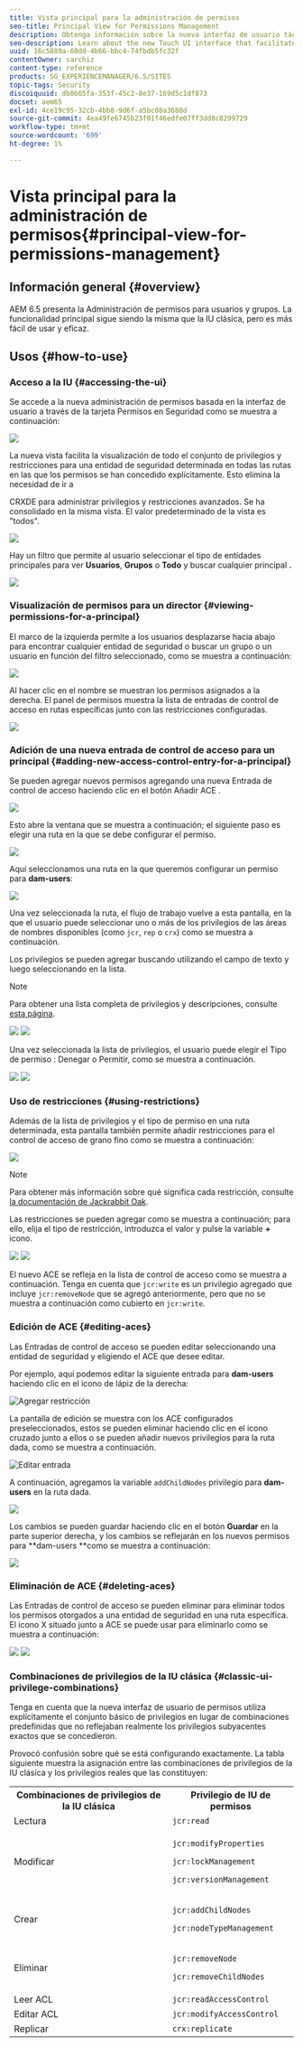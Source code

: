 ```yaml
---
title: Vista principal para la administración de permisos
seo-title: Principal View for Permissions Management
description: Obtenga información sobre la nueva interfaz de usuario táctil que facilita la administración de permisos.
seo-description: Learn about the new Touch UI interface that facilitates permissions management.
uuid: 16c5889a-60dd-4b66-bbc4-74fbdb5fc32f
contentOwner: sarchiz
content-type: reference
products: SG_EXPERIENCEMANAGER/6.5/SITES
topic-tags: Security
discoiquuid: db8665fa-353f-45c2-8e37-169d5c1df873
docset: aem65
exl-id: 4ce19c95-32cb-4bb8-9d6f-a5bc08a3688d
source-git-commit: 4ea49fe6745b23f01f46edfe07ff3dd8c8299729
workflow-type: tm+mt
source-wordcount: '699'
ht-degree: 1%

---
```


# Vista principal para la administración de permisos{#principal-view-for-permissions-management}

## Información general {#overview}

AEM 6.5 presenta la Administración de permisos para usuarios y grupos. La funcionalidad principal sigue siendo la misma que la IU clásica, pero es más fácil de usar y eficaz.

## Usos {#how-to-use}

### Acceso a la IU {#accessing-the-ui}

Se accede a la nueva administración de permisos basada en la interfaz de usuario a través de la tarjeta Permisos en Seguridad como se muestra a continuación:

![](assets/screen_shot_2019-03-17at63333pm.png)

La nueva vista facilita la visualización de todo el conjunto de privilegios y restricciones para una entidad de seguridad determinada en todas las rutas en las que los permisos se han concedido explícitamente. Esto elimina la necesidad de ir a

CRXDE para administrar privilegios y restricciones avanzados. Se ha consolidado en la misma vista. El valor predeterminado de la vista es &quot;todos&quot;.

![](assets/unu-1.png)

Hay un filtro que permite al usuario seleccionar el tipo de entidades principales para ver **Usuarios**, **Grupos** o **Todo** y buscar cualquier principal **.**

![](assets/image2019-3-20_23-52-51.png)

### Visualización de permisos para un director {#viewing-permissions-for-a-principal}

El marco de la izquierda permite a los usuarios desplazarse hacia abajo para encontrar cualquier entidad de seguridad o buscar un grupo o un usuario en función del filtro seleccionado, como se muestra a continuación:

![](assets/doi-1.png)

Al hacer clic en el nombre se muestran los permisos asignados a la derecha. El panel de permisos muestra la lista de entradas de control de acceso en rutas específicas junto con las restricciones configuradas.

![](assets/trei-1.png)

### Adición de una nueva entrada de control de acceso para un principal {#adding-new-access-control-entry-for-a-principal}

Se pueden agregar nuevos permisos agregando una nueva Entrada de control de acceso haciendo clic en el botón Añadir ACE .

![](assets/patru.png)

Esto abre la ventana que se muestra a continuación; el siguiente paso es elegir una ruta en la que se debe configurar el permiso.

![](assets/cinci-1.png)

Aquí seleccionamos una ruta en la que queremos configurar un permiso para **dam-users**:

![](assets/sase-1.png)

Una vez seleccionada la ruta, el flujo de trabajo vuelve a esta pantalla, en la que el usuario puede seleccionar uno o más de los privilegios de las áreas de nombres disponibles (como `jcr`, `rep` o `crx`) como se muestra a continuación.

Los privilegios se pueden agregar buscando utilizando el campo de texto y luego seleccionando en la lista.

>[!NOTE]
>
>Para obtener una lista completa de privilegios y descripciones, consulte [esta página](/help/sites-administering/user-group-ac-admin.md#access-right-management).

![](assets/image2019-3-21_0-5-47.png) ![](assets/image2019-3-21_0-6-53.png)

Una vez seleccionada la lista de privilegios, el usuario puede elegir el Tipo de permiso : Denegar o Permitir, como se muestra a continuación.

![](assets/screen_shot_2019-03-17at63938pm.png) ![](assets/screen_shot_2019-03-17at63947pm.png)

### Uso de restricciones {#using-restrictions}

Además de la lista de privilegios y el tipo de permiso en una ruta determinada, esta pantalla también permite añadir restricciones para el control de acceso de grano fino como se muestra a continuación:

![](assets/image2019-3-21_1-4-14.png)

>[!NOTE]
>
>Para obtener más información sobre qué significa cada restricción, consulte [la documentación de Jackrabbit Oak](http://jackrabbit.apache.org/oak/docs/security/authorization/restriction.html).

Las restricciones se pueden agregar como se muestra a continuación; para ello, elija el tipo de restricción, introduzca el valor y pulse la variable **+** icono.

![](assets/sapte-1.png) ![](assets/opt-1.png)

El nuevo ACE se refleja en la lista de control de acceso como se muestra a continuación. Tenga en cuenta que `jcr:write` es un privilegio agregado que incluye `jcr:removeNode` que se agregó anteriormente, pero que no se muestra a continuación como cubierto en `jcr:write`.

### Edición de ACE {#editing-aces}

Las Entradas de control de acceso se pueden editar seleccionando una entidad de seguridad y eligiendo el ACE que desee editar.

Por ejemplo, aquí podemos editar la siguiente entrada para **dam-users** haciendo clic en el icono de lápiz de la derecha:

![Agregar restricción](assets/image2019-3-21_0-35-39.png)

La pantalla de edición se muestra con los ACE configurados preseleccionados, estos se pueden eliminar haciendo clic en el icono cruzado junto a ellos o se pueden añadir nuevos privilegios para la ruta dada, como se muestra a continuación.

![Editar entrada](assets/noua-1.png)

A continuación, agregamos la variable `addChildNodes` privilegio para **dam-users** en la ruta dada.

![](assets/image2019-3-21_0-45-35.png)

Los cambios se pueden guardar haciendo clic en el botón **Guardar** en la parte superior derecha, y los cambios se reflejarán en los nuevos permisos para **dam-users **como se muestra a continuación:

![](assets/zece-1.png)

### Eliminación de ACE {#deleting-aces}

Las Entradas de control de acceso se pueden eliminar para eliminar todos los permisos otorgados a una entidad de seguridad en una ruta específica. El icono X situado junto a ACE se puede usar para eliminarlo como se muestra a continuación:

![](assets/image2019-3-21_0-53-19.png) ![](assets/unspe.png)

### Combinaciones de privilegios de la IU clásica {#classic-ui-privilege-combinations}

Tenga en cuenta que la nueva interfaz de usuario de permisos utiliza explícitamente el conjunto básico de privilegios en lugar de combinaciones predefinidas que no reflejaban realmente los privilegios subyacentes exactos que se concedieron.

Provocó confusión sobre qué se está configurando exactamente. La tabla siguiente muestra la asignación entre las combinaciones de privilegios de la IU clásica y los privilegios reales que las constituyen:

<table>
 <tbody>
  <tr>
   <th>Combinaciones de privilegios de la IU clásica</th>
   <th>Privilegio de IU de permisos</th>
  </tr>
  <tr>
   <td>Lectura</td>
   <td><code>jcr:read</code></td>
  </tr>
  <tr>
   <td>Modificar</td>
   <td><p><code>jcr:modifyProperties</code></p> <p><code>jcr:lockManagement</code></p> <p><code>jcr:versionManagement</code></p> </td>
  </tr>
  <tr>
   <td>Crear</td>
   <td><p><code>jcr:addChildNodes</code></p> <p><code>jcr:nodeTypeManagement</code></p> </td>
  </tr>
  <tr>
   <td>Eliminar</td>
   <td><p><code>jcr:removeNode</code></p> <p><code>jcr:removeChildNodes</code></p> </td>
  </tr>
  <tr>
   <td>Leer ACL</td>
   <td><code>jcr:readAccessControl</code></td>
  </tr>
  <tr>
   <td>Editar ACL</td>
   <td><code>jcr:modifyAccessControl</code></td>
  </tr>
  <tr>
   <td>Replicar</td>
   <td><code>crx:replicate</code></td>
  </tr>
 </tbody>
</table>
